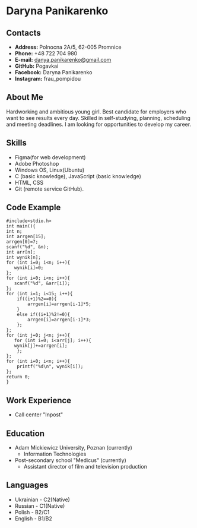 # Daryna Panikarenko
## Contacts
* **Address:** Polnocna 2A/5, 62-005 Promnice
* **Phone:** +48 722 704 980 
* **E-mail:** danya.panikarenko@gmail.com
* **GitHub:** Pogavkai
* **Facebook:** Daryna Panikarenko
* **Instagram:** frau_pompidou
## About Me
Hardworking and ambitious young girl. Best candidate for employers who want to see results every day.
Skilled in self-studying, planning, scheduling and meeting deadlines.
I am looking for opportunities to develop my career.
## Skills
* Figma(for web development)
* Adobe Photoshop
* Windows OS, Linux(Ubuntu)
* C (basic knowledge), JavaScript (basic knowledge)
* HTML, CSS
* Git (remote service GitHub).
## Code Example
```
#include<stdio.h>
int main(){
int n;
int arrgen[15];
arrgen[0]=7;
scanf("%d", &n);
int arr[n];
int wynik[n];
for (int i=0; i<n; i++){
   wynik[i]=0;
};
for (int i=0; i<n; i++){
   scanf("%d", &arr[i]);
};
for (int i=1; i<15; i++){
    if((i+1)%2==0){
        arrgen[i]=arrgen[i-1]*5;
    }
    else if((i+1)%2!=0){
        arrgen[i]=arrgen[i-1]*3;
    };
};
for (int j=0; j<n; j++){
   for (int i=0; i<arr[j]; i++){
   wynik[j]+=arrgen[i];
    };
};
for (int i=0; i<n; i++){
    printf("%d\n", wynik[i]);
};
return 0;
}
```
## Work Experience
* Call center "Inpost"
## Education
* Adam Mickiewicz University, Poznan (currently)
    * Information Technologies
* Post-secondary school "Medicus" (currently)
    * Assistant director of film and television production
## Languages
* Ukrainian - C2(Native)
* Russian - C1(Native)
* Polish - B2/C1
* English - B1/B2